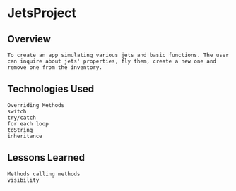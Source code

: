 # JetsProject

## Overview
	To create an app simulating various jets and basic functions. The user can inquire about jets' properties, fly them, create a new one and remove one from the inventory. 

## Technologies Used
	Overriding Methods
	switch
	try/catch
	for each loop
	toString
	inheritance

## Lessons Learned
	Methods calling methods
	visibility
	


